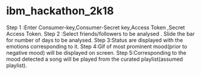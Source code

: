 # ibm_hackathon_2k18
Step 1 :Enter Consumer-key,Consumer-Secret key,Access Token ,Secret Access Token.
Step 2 :Select friends/followers to be analysed . Slide the bar for number of days to be analysed.
Step 3:Status are displayed with the emotions corresponding to it.
Step 4:Gif of most prominent mood(prior to negative mood) will be displayed on screen.
Step 5:Corresponding to the mood detected a song will be played from the curated playlist(assumed playlist).
